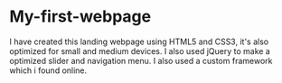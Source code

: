 # My-first-webpage
I have created this landing webpage using HTML5 and CSS3, it's also optimized for small and medium devices. I also used jQuery to make a optimized slider and navigation menu. I also used a custom framework which i found online.
